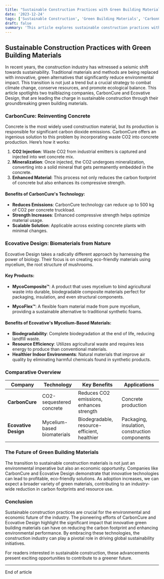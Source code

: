 ```yaml
--- 
title: "Sustainable Construction Practices with Green Building Materials: Driving the Future "
date: '2023-12-24'
tags: ['Sustainable Construction', 'Green Building Materials', 'CarbonCure', 'Ecovative Design', 'Environmental Performance', 'Innovation', 'Green Technology', 'Construction Industry', 'Eco-friendly']
draft: false
summary: 'This article explores sustainable construction practices with a focus on green building materials. Highlighting companies like CarbonCure and Ecovative Design, we delve into how innovative materials are reducing carbon footprints and enhancing environmental performance. '
---
```


## Sustainable Construction Practices with Green Building Materials

In recent years, the construction industry has witnessed a seismic shift towards sustainability. Traditional materials and methods are being replaced with innovative, green alternatives that significantly reduce environmental impact. This transition is not just a trend but a crucial strategy to combat climate change, conserve resources, and promote ecological balance. This article spotlights two trailblazing companies, CarbonCure and Ecovative Design, that are leading the charge in sustainable construction through their groundbreaking green building materials.

### CarbonCure: Reinventing Concrete

Concrete is the most widely used construction material, but its production is responsible for significant carbon dioxide emissions. CarbonCure offers an ingenious solution to this problem by incorporating waste CO2 into concrete production. Here’s how it works:

1. **CO2 Injection**: Waste CO2 from industrial emitters is captured and injected into wet concrete mix.
2. **Mineralization**: Once injected, the CO2 undergoes mineralization, converting into a solid mineral that gets permanently embedded in the concrete.
3. **Enhanced Material**: This process not only reduces the carbon footprint of concrete but also enhances its compressive strength.

#### Benefits of CarbonCure's Technology:

- **Reduces Emissions**: CarbonCure technology can reduce up to 500 kg of CO2 per concrete truckload.
- **Strength Increases**: Enhanced compressive strength helps optimize material usage.
- **Scalable Solution**: Applicable across existing concrete plants with minimal changes.

### Ecovative Design: Biomaterials from Nature

Ecovative Design takes a radically different approach by harnessing the power of biology. Their focus is on creating eco-friendly materials using mycelium, the root structure of mushrooms. 

#### Key Products:

- **MycoComposite™**: A product that uses mycelium to bind agricultural waste into durable, biodegradable composite materials perfect for packaging, insulation, and even structural components.
  
- **MycoFlex™**: A flexible foam material made from pure mycelium, providing a sustainable alternative to traditional synthetic foams.

#### Benefits of Ecovative's Mycelium-Based Materials:

- **Biodegradability**: Complete biodegradation at the end of life, reducing landfill waste.
- **Resource Efficiency**: Utilizes agricultural waste and requires less energy to produce than conventional materials.
- **Healthier Indoor Environments**: Natural materials that improve air quality by eliminating harmful chemicals found in synthetic products.

### Comparative Overview

| Company           | Technology        | Key Benefits                   | Applications             |
|-------------------|-------------------|--------------------------------|--------------------------|
| **CarbonCure**    | CO2-sequestered concrete | Reduces CO2 emissions, enhances strength | Concrete production      |
| **Ecovative Design** | Mycelium-based biomaterials | Biodegradable, resource-efficient, healthier | Packaging, insulation, construction components |

### The Future of Green Building Materials

The transition to sustainable construction materials is not just an environmental imperative but also an economic opportunity. Companies like CarbonCure and Ecovative Design demonstrate that innovative technologies can lead to profitable, eco-friendly solutions. As adoption increases, we can expect a broader variety of green materials, contributing to an industry-wide reduction in carbon footprints and resource use.

### Conclusion

Sustainable construction practices are crucial for the environmental and economic future of the industry. The pioneering efforts of CarbonCure and Ecovative Design highlight the significant impact that innovative green building materials can have on reducing the carbon footprint and enhancing environmental performance. By embracing these technologies, the construction industry can play a pivotal role in driving global sustainability initiatives.

For readers interested in sustainable construction, these advancements present exciting opportunities to contribute to a greener future.

---

End of article